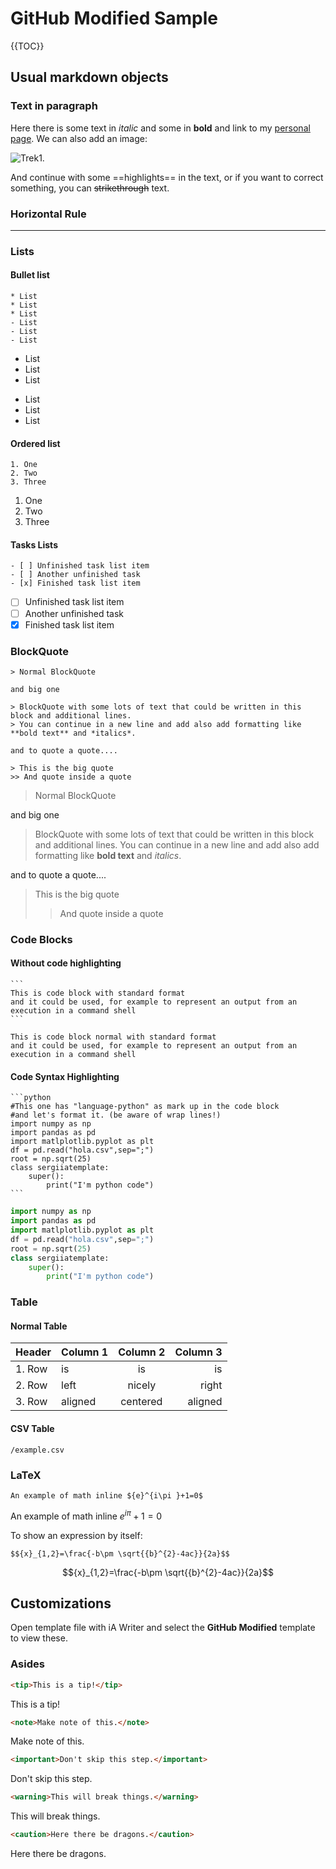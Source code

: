 # GitHub Modified Sample

{{TOC}}

## Usual markdown objects

### Text in paragraph

Here there is some text in *italic* and some in **bold** and link to my [personal page](https://experthobbyist.com/).
We can also add an image:

![Trek1](https://www.shareicon.net/data/48x48/2015/09/14/100885_star-trek_512x512.png).

And continue with some ==highlights== in the text, or if you want to correct something, you can ~~strikethrough~~ text.

### Horizontal Rule

---

### Lists

#### Bullet list

```
* List
* List
* List
- List
- List
- List
```

* List
* List
* List
- List
- List
- List

#### Ordered list

```
1. One
2. Two
3. Three
```

1. One
2. Two
3. Three

#### Tasks Lists

```
- [ ] Unfinished task list item
- [ ] Another unfinished task
- [x] Finished task list item
```

- [ ] Unfinished task list item
- [ ] Another unfinished task
- [x] Finished task list item

### BlockQuote

```
> Normal BlockQuote

and big one

> BlockQuote with some lots of text that could be written in this block and additional lines.
> You can continue in a new line and add also add formatting like **bold text** and *italics*.

and to quote a quote....

> This is the big quote
>> And quote inside a quote
```

> Normal BlockQuote

and big one

> BlockQuote with some lots of text that could be written in this block and additional lines.
> You can continue in a new line and add also add formatting like **bold text** and *italics*.

and to quote a quote....

> This is the big quote
>> And quote inside a quote

### Code Blocks

#### Without code highlighting


	```
	This is code block with standard format
	and it could be used, for example to represent an output from an execution in a command shell
	```


```
This is code block normal with standard format
and it could be used, for example to represent an output from an execution in a command shell
```

#### Code Syntax Highlighting

	```python
	#This one has "language-python" as mark up in the code block
	#and let's format it. (be aware of wrap lines!)
	import numpy as np
	import pandas as pd
	import matlplotlib.pyplot as plt
	df = pd.read("hola.csv",sep=";")
	root = np.sqrt(25)
	class sergiiatemplate:
	    super():
	        print("I'm python code")
	```

```python
import numpy as np
import pandas as pd
import matlplotlib.pyplot as plt
df = pd.read("hola.csv",sep=";")
root = np.sqrt(25)
class sergiiatemplate:
    super():
        print("I'm python code")
```

### Table

#### Normal Table

|Header |Column 1 | Column 2 | Column 3  | 
|:--- |:---- |:----:| ----:|
|1. Row| is | is | is  |
|2. Row| left | nicely | right  |
|3. Row| aligned | centered | aligned  | 

#### CSV Table

```
/example.csv
```

### LaTeX

```
An example of math inline ${e}^{i\pi }+1=0$
```

An example of math inline ${e}^{i\pi }+1=0$

To show an expression by itself:

```
$${x}_{1,2}=\frac{-b\pm \sqrt{{b}^{2}-4ac}}{2a}$$
```

$${x}_{1,2}=\frac{-b\pm \sqrt{{b}^{2}-4ac}}{2a}$$

## Customizations

Open template file with iA Writer and select the **GitHub Modified** template to view these. 

### Asides

```html
<tip>This is a tip!</tip>
```

<tip>This is a tip!</tip>

```html
<note>Make note of this.</note>
```

<note>Make note of this.</note>

```html
<important>Don't skip this step.</important>
```

<important>Don't skip this step.</important>

```html
<warning>This will break things.</warning>
```

<warning>This will break things.</warning>

```html
<caution>Here there be dragons.</caution>
```

<caution>Here there be dragons.</caution>

